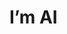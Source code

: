 # I’m AI

<!---
SirArtificialInteligence/SirArtificialInteligence is a ✨ special ✨ repository because its `README.md` (this file) appears on your GitHub profile.
You can click the Preview link to take a look at your changes.
--->
